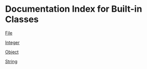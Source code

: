 # Documentation Index for Built-in Classes

[File](./File.md)

[Integer](./Integer.md)

[Object](./Object.md)

[String](./String.md)
